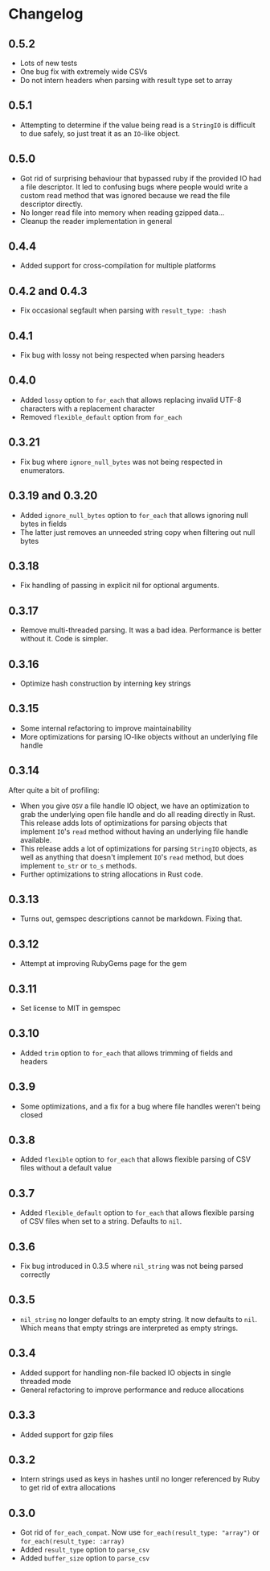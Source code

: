# Changelog

## 0.5.2

- Lots of new tests
- One bug fix with extremely wide CSVs
- Do not intern headers when parsing with result type set to array

## 0.5.1

- Attempting to determine if the value being read is a `StringIO` is difficult to due safely, so just treat it as an `IO`-like object.

## 0.5.0

- Got rid of surprising behaviour that bypassed ruby if the provided IO had a file descriptor. It led to confusing bugs where people would write a custom read method that was ignored because we read the file descriptor directly.
- No longer read file into memory when reading gzipped data...
- Cleanup the reader implementation in general

## 0.4.4

- Added support for cross-compilation for multiple platforms

## 0.4.2 and 0.4.3

- Fix occasional segfault when parsing with `result_type: :hash`

## 0.4.1

- Fix bug with lossy not being respected when parsing headers

## 0.4.0

- Added `lossy` option to `for_each` that allows replacing invalid UTF-8 characters with a replacement character
- Removed `flexible_default` option from `for_each`

## 0.3.21

- Fix bug where `ignore_null_bytes` was not being respected in enumerators.

## 0.3.19 and 0.3.20

- Added `ignore_null_bytes` option to `for_each` that allows ignoring null bytes in fields
- The latter just removes an unneeded string copy when filtering out null bytes

## 0.3.18

- Fix handling of passing in explicit nil for optional arguments.

## 0.3.17

- Remove multi-threaded parsing. It was a bad idea. Performance is better without it. Code is simpler.

## 0.3.16

- Optimize hash construction by interning key strings

## 0.3.15

- Some internal refactoring to improve maintainability
- More optimizations for parsing IO-like objects without an underlying file handle

## 0.3.14

After quite a bit of profiling:

- When you give `OSV` a file handle IO object, we have an optimization to grab the underlying open file handle and do all reading directly in Rust. This release adds lots of optimizations for parsing objects that implement `IO`'s `read` method without having an underlying file handle available.
- This release adds a lot of optimizations for parsing `StringIO` objects, as well as anything that doesn't implement `IO`'s `read` method, but does implement `to_str` or `to_s` methods.
- Further optimizations to string allocations in Rust code.

## 0.3.13

- Turns out, gemspec descriptions cannot be markdown. Fixing that.

## 0.3.12

- Attempt at improving RubyGems page for the gem

## 0.3.11

- Set license to MIT in gemspec

## 0.3.10

- Added `trim` option to `for_each` that allows trimming of fields and headers

## 0.3.9

- Some optimizations, and a fix for a bug where file handles weren't being closed

## 0.3.8

- Added `flexible` option to `for_each` that allows flexible parsing of CSV files without a default value

## 0.3.7

- Added `flexible_default` option to `for_each` that allows flexible parsing of CSV files when set to a string. Defaults to `nil`.

## 0.3.6

- Fix bug introduced in 0.3.5 where `nil_string` was not being parsed correctly

## 0.3.5

- `nil_string` no longer defaults to an empty string. It now defaults to `nil`. Which means that empty strings are interpreted as empty strings.

## 0.3.4

- Added support for handling non-file backed IO objects in single threaded mode
- General refactoring to improve performance and reduce allocations

## 0.3.3

- Added support for gzip files

## 0.3.2

- Intern strings used as keys in hashes until no longer referenced by Ruby to get rid of extra allocations

## 0.3.0

- Got rid of `for_each_compat`. Now use `for_each(result_type: "array")` or `for_each(result_type: :array)`
- Added `result_type` option to `parse_csv`
- Added `buffer_size` option to `parse_csv`

